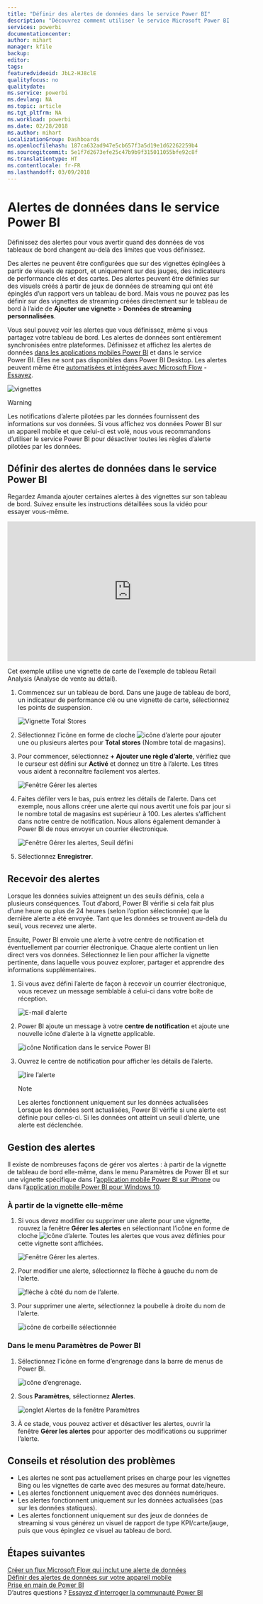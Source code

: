```yaml
---
title: "Définir des alertes de données dans le service Power BI"
description: "Découvrez comment utiliser le service Microsoft Power BI afin de définir des alertes pour vous avertir quand des données de vos tableaux de bord changent au-delà des limites que vous définissez."
services: powerbi
documentationcenter: 
author: mihart
manager: kfile
backup: 
editor: 
tags: 
featuredvideoid: JbL2-HJ8clE
qualityfocus: no
qualitydate: 
ms.service: powerbi
ms.devlang: NA
ms.topic: article
ms.tgt_pltfrm: NA
ms.workload: powerbi
ms.date: 02/28/2018
ms.author: mihart
LocalizationGroup: Dashboards
ms.openlocfilehash: 187ca632ad947e5cb657f3a5d19e1d62262259b4
ms.sourcegitcommit: 5e1f7d2673efe25c47b9b9f315011055bfe92c8f
ms.translationtype: HT
ms.contentlocale: fr-FR
ms.lasthandoff: 03/09/2018
---
```

# <a name="data-alerts-in-power-bi-service"></a>Alertes de données dans le service Power BI
Définissez des alertes pour vous avertir quand des données de vos tableaux de bord changent au-delà des limites que vous définissez. 

Des alertes ne peuvent être configurées que sur des vignettes épinglées à partir de visuels de rapport, et uniquement sur des jauges, des indicateurs de performance clés et des cartes. Des alertes peuvent être définies sur des visuels créés à partir de jeux de données de streaming qui ont été épinglés d’un rapport vers un tableau de bord. Mais vous ne pouvez pas les définir sur des vignettes de streaming créées directement sur le tableau de bord à l’aide de **Ajouter une vignette** > **Données de streaming personnalisées**. 

Vous seul pouvez voir les alertes que vous définissez, même si vous partagez votre tableau de bord. Les alertes de données sont entièrement synchronisées entre plateformes. Définissez et affichez les alertes de données [dans les applications mobiles Power BI](mobile-set-data-alerts-in-the-mobile-apps.md) et dans le service Power BI. Elles ne sont pas disponibles dans Power BI Desktop. Les alertes peuvent même être [automatisées et intégrées avec Microsoft Flow](https://flow.microsoft.com) - [Essayez](service-flow-integration.md).

![vignettes](media/service-set-data-alerts/powerbi-alert-types-new.png)

> [!WARNING]
> Les notifications d’alerte pilotées par les données fournissent des informations sur vos données. Si vous affichez vos données Power BI sur un appareil mobile et que celui-ci est volé, nous vous recommandons d’utiliser le service Power BI pour désactiver toutes les règles d’alerte pilotées par les données.
> 
> 

## <a name="set-data-alerts-in-power-bi-service"></a>Définir des alertes de données dans le service Power BI
Regardez Amanda ajouter certaines alertes à des vignettes sur son tableau de bord. Suivez ensuite les instructions détaillées sous la vidéo pour essayer vous-même.

<iframe width="560" height="315" src="https://www.youtube.com/embed/JbL2-HJ8clE" frameborder="0" allowfullscreen></iframe>

Cet exemple utilise une vignette de carte de l’exemple de tableau Retail Analysis (Analyse de vente au détail).

1. Commencez sur un tableau de bord. Dans une jauge de tableau de bord, un indicateur de performance clé ou une vignette de carte, sélectionnez les points de suspension.
   
   ![Vignette Total Stores](media/service-set-data-alerts/powerbi-card.png)
2. Sélectionnez l’icône en forme de cloche ![icône d’alerte](media/service-set-data-alerts/power-bi-bell-icon.png) pour ajouter une ou plusieurs alertes pour **Total stores** (Nombre total de magasins).
   
1. Pour commencer, sélectionnez **+ Ajouter une règle d’alerte**, vérifiez que le curseur est défini sur **Activé** et donnez un titre à l’alerte. Les titres vous aident à reconnaître facilement vos alertes.
   
   ![Fenêtre Gérer les alertes](media/service-set-data-alerts/powerbi-alert-title.png)
4. Faites défiler vers le bas, puis entrez les détails de l’alerte.  Dans cet exemple, nous allons créer une alerte qui nous avertit une fois par jour si le nombre total de magasins est supérieur à 100. Les alertes s’affichent dans notre centre de notification. Nous allons également demander à Power BI de nous envoyer un courrier électronique.
   
   ![Fenêtre Gérer les alertes, Seuil défini](media/service-set-data-alerts/power-bi-set-alert-details.png)
5. Sélectionnez **Enregistrer**.

## <a name="receiving-alerts"></a>Recevoir des alertes
Lorsque les données suivies atteignent un des seuils définis, cela a plusieurs conséquences. Tout d’abord, Power BI vérifie si cela fait plus d’une heure ou plus de 24 heures (selon l’option sélectionnée) que la dernière alerte a été envoyée. Tant que les données se trouvent au-delà du seuil, vous recevez une alerte.

Ensuite, Power BI envoie une alerte à votre centre de notification et éventuellement par courrier électronique. Chaque alerte contient un lien direct vers vos données. Sélectionnez le lien pour afficher la vignette pertinente, dans laquelle vous pouvez explorer, partager et apprendre des informations supplémentaires.  

1. Si vous avez défini l’alerte de façon à recevoir un courrier électronique, vous recevez un message semblable à celui-ci dans votre boîte de réception.
   
   ![E-mail d’alerte](media/service-set-data-alerts/powerbi-alerts-email.png)
2. Power BI ajoute un message à votre **centre de notification** et ajoute une nouvelle icône d’alerte à la vignette applicable.
   
   ![icône Notification dans le service Power BI](media/service-set-data-alerts/powerbi-alert-notifications.png)
3. Ouvrez le centre de notification pour afficher les détails de l’alerte.
   
    ![lire l’alerte](media/service-set-data-alerts/powerbi-alert-notfication.png)
   
   > [!NOTE]
   > Les alertes fonctionnent uniquement sur les données actualisées Lorsque les données sont actualisées, Power BI vérifie si une alerte est définie pour celles-ci. Si les données ont atteint un seuil d’alerte, une alerte est déclenchée.
   > 
   > 

## <a name="managing-alerts"></a>Gestion des alertes
Il existe de nombreuses façons de gérer vos alertes : à partir de la vignette de tableau de bord elle-même, dans le menu Paramètres de Power BI et sur une vignette spécifique dans l’[application mobile Power BI sur iPhone](mobile-set-data-alerts-in-the-mobile-apps.md) ou dans l’[application mobile Power BI pour Windows 10](mobile-set-data-alerts-in-the-mobile-apps.md).

### <a name="from-the-tile-itself"></a>À partir de la vignette elle-même
1. Si vous devez modifier ou supprimer une alerte pour une vignette, rouvrez la fenêtre **Gérer les alertes** en sélectionnant l’icône en forme de cloche ![icône d’alerte](media/service-set-data-alerts/power-bi-bell-icon.png). Toutes les alertes que vous avez définies pour cette vignette sont affichées.
   
    ![Fenêtre Gérer les alertes](media/service-set-data-alerts/powerbi-see-alerts.png).
2. Pour modifier une alerte, sélectionnez la flèche à gauche du nom de l’alerte.
   
    ![flèche à côté du nom de l’alerte](media/service-set-data-alerts/powerbi-see-alerts-arrow.png).
3. Pour supprimer une alerte, sélectionnez la poubelle à droite du nom de l’alerte.
   
      ![icône de corbeille sélectionnée](media/service-set-data-alerts/powerbi-see-alerts-delete.png)

### <a name="from-the-power-bi-settings-menu"></a>Dans le menu Paramètres de Power BI
1. Sélectionnez l’icône en forme d’engrenage dans la barre de menus de Power BI.
   
    ![icône d’engrenage](media/service-set-data-alerts/powerbi-gear-icon.png).
2. Sous **Paramètres**, sélectionnez **Alertes**.
   
    ![onglet Alertes de la fenêtre Paramètres](media/service-set-data-alerts/powerbi-alert-settings.png)
3. À ce stade, vous pouvez activer et désactiver les alertes, ouvrir la fenêtre **Gérer les alertes** pour apporter des modifications ou supprimer l’alerte.

## <a name="tips-and-troubleshooting"></a>Conseils et résolution des problèmes
* Les alertes ne sont pas actuellement prises en charge pour les vignettes Bing ou les vignettes de carte avec des mesures au format date/heure.
* Les alertes fonctionnent uniquement avec des données numériques.
* Les alertes fonctionnent uniquement sur les données actualisées (pas sur les données statiques).
* Les alertes fonctionnent uniquement sur des jeux de données de streaming si vous générez un visuel de rapport de type KPI/carte/jauge, puis que vous épinglez ce visuel au tableau de bord.

## <a name="next-steps"></a>Étapes suivantes
[Créer un flux Microsoft Flow qui inclut une alerte de données](service-flow-integration.md)    
[Définir des alertes de données sur votre appareil mobile](mobile-set-data-alerts-in-the-mobile-apps.md)    
[Prise en main de Power BI](service-get-started.md)    
D’autres questions ? [Essayez d’interroger la communauté Power BI](http://community.powerbi.com/)

